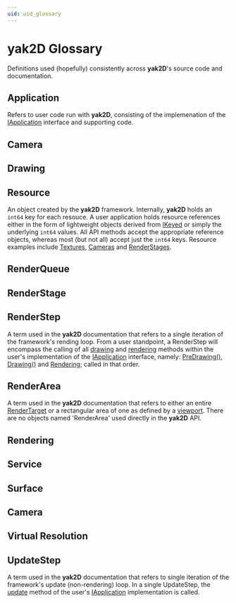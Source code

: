 ```yaml
---
uid: uid_glossary
---
```


# **yak2D** Glossary

Definitions used (hopefully) consistently across **yak2D**'s source code and documentation.

## Application
Refers to user code run with **yak2D**, consisting of the implemenation of the [IApplication](xref:Yak2D.IApplication) interface and supporting code.

## Camera

## Drawing

## Resource
An object created by the **yak2D** framework. Internally, **yak2D** holds an `int64` key for each resouce. A user application holds resource references either in the form of lightweight objects derived from [IKeyed](Yak2D.IKeyed) or simply the underlying `int64` values. All API methods accept the appropriate reference objects, whereas most (but not all) accept just the `int64` keys. Resource examples include [Textures](xref:Yak2D.ITexture), [Cameras](xref:Yak2D.ICamera2D) and [RenderStages](xref:Yak2D.IRenderStage).

## RenderQueue

## RenderStage

## RenderStep
A term used in the **yak2D** documentation that refers to a single iteration of the framework's rending loop. From a user standpoint, a RenderStep will encompass the calling of all [drawing](xref:uid_glossary#drawing) and [rendering](xref:uid_glossary#rendering) methods within the user's implementation of the [IApplication](xref:Yak2D.IApplication) interface, namely: [PreDrawing()](xref:Yak2D.IApplication.PreDrawing), [Drawing()](xref:Yak2D.IApplication.Drawing) and [Rendering](xref:Yak2D.IApplication.Rendering); called in that order.

## RenderArea
A term used in the **yak2D** documentation that refers to either an entire [RenderTarget](xref:uid_rendertargets) or a rectangular area of one as defined by a [viewport](xref:uid_viewports). There are no objects named 'RenderArea' used directly in the **yak2D** API.

## Rendering


## Service


## Surface


## Camera

## Virtual Resolution

## UpdateStep
A term used in the **yak2D** documentation that refers to single iteration of the framework's update (non-rendering) loop. In a single UpdateStep, the [update](xref:Yak2D.IApplication.Update) method of the user's [IApplication](xref:Yak2D.IApplication) implementation is called.






